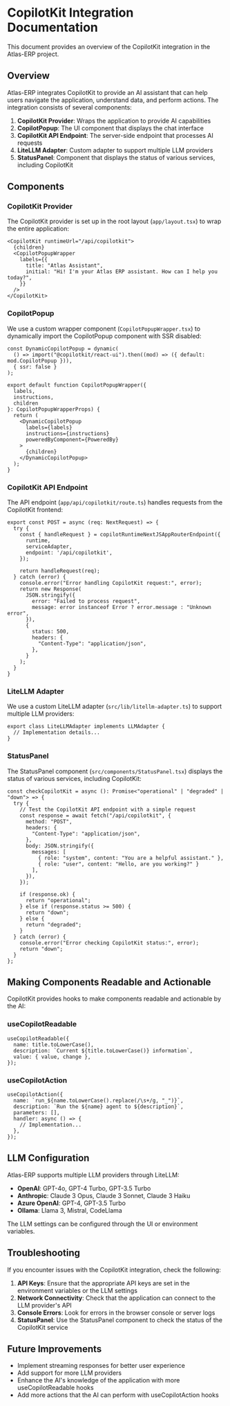 # CopilotKit Integration Documentation

This document provides an overview of the CopilotKit integration in the Atlas-ERP project.

## Overview

Atlas-ERP integrates CopilotKit to provide an AI assistant that can help users navigate the application, understand data, and perform actions. The integration consists of several components:

1. **CopilotKit Provider**: Wraps the application to provide AI capabilities
2. **CopilotPopup**: The UI component that displays the chat interface
3. **CopilotKit API Endpoint**: The server-side endpoint that processes AI requests
4. **LiteLLM Adapter**: Custom adapter to support multiple LLM providers
5. **StatusPanel**: Component that displays the status of various services, including CopilotKit

## Components

### CopilotKit Provider

The CopilotKit provider is set up in the root layout (`app/layout.tsx`) to wrap the entire application:

```tsx
<CopilotKit runtimeUrl="/api/copilotkit">
  {children}
  <CopilotPopupWrapper
    labels={{
      title: "Atlas Assistant",
      initial: "Hi! I'm your Atlas ERP assistant. How can I help you today?",
    }}
  />
</CopilotKit>
```

### CopilotPopup

We use a custom wrapper component (`CopilotPopupWrapper.tsx`) to dynamically import the CopilotPopup component with SSR disabled:

```tsx
const DynamicCopilotPopup = dynamic(
  () => import("@copilotkit/react-ui").then((mod) => ({ default: mod.CopilotPopup })),
  { ssr: false }
);

export default function CopilotPopupWrapper({
  labels,
  instructions,
  children
}: CopilotPopupWrapperProps) {
  return (
    <DynamicCopilotPopup
      labels={labels}
      instructions={instructions}
      poweredByComponent={PoweredBy}
    >
      {children}
    </DynamicCopilotPopup>
  );
}
```

### CopilotKit API Endpoint

The API endpoint (`app/api/copilotkit/route.ts`) handles requests from the CopilotKit frontend:

```tsx
export const POST = async (req: NextRequest) => {
  try {
    const { handleRequest } = copilotRuntimeNextJSAppRouterEndpoint({
      runtime,
      serviceAdapter,
      endpoint: '/api/copilotkit',
    });

    return handleRequest(req);
  } catch (error) {
    console.error("Error handling CopilotKit request:", error);
    return new Response(
      JSON.stringify({
        error: "Failed to process request",
        message: error instanceof Error ? error.message : "Unknown error",
      }),
      {
        status: 500,
        headers: {
          "Content-Type": "application/json",
        },
      }
    );
  }
}
```

### LiteLLM Adapter

We use a custom LiteLLM adapter (`src/lib/litellm-adapter.ts`) to support multiple LLM providers:

```tsx
export class LiteLLMAdapter implements LLMAdapter {
  // Implementation details...
}
```

### StatusPanel

The StatusPanel component (`src/components/StatusPanel.tsx`) displays the status of various services, including CopilotKit:

```tsx
const checkCopilotKit = async (): Promise<"operational" | "degraded" | "down"> => {
  try {
    // Test the CopilotKit API endpoint with a simple request
    const response = await fetch("/api/copilotkit", {
      method: "POST",
      headers: {
        "Content-Type": "application/json",
      },
      body: JSON.stringify({
        messages: [
          { role: "system", content: "You are a helpful assistant." },
          { role: "user", content: "Hello, are you working?" }
        ],
      }),
    });
    
    if (response.ok) {
      return "operational";
    } else if (response.status >= 500) {
      return "down";
    } else {
      return "degraded";
    }
  } catch (error) {
    console.error("Error checking CopilotKit status:", error);
    return "down";
  }
};
```

## Making Components Readable and Actionable

CopilotKit provides hooks to make components readable and actionable by the AI:

### useCopilotReadable

```tsx
useCopilotReadable({
  name: title.toLowerCase(),
  description: `Current ${title.toLowerCase()} information`,
  value: { value, change },
});
```

### useCopilotAction

```tsx
useCopilotAction({
  name: `run_${name.toLowerCase().replace(/\s+/g, "_")}`,
  description: `Run the ${name} agent to ${description}`,
  parameters: [],
  handler: async () => {
    // Implementation...
  },
});
```

## LLM Configuration

Atlas-ERP supports multiple LLM providers through LiteLLM:

- **OpenAI**: GPT-4o, GPT-4 Turbo, GPT-3.5 Turbo
- **Anthropic**: Claude 3 Opus, Claude 3 Sonnet, Claude 3 Haiku
- **Azure OpenAI**: GPT-4, GPT-3.5 Turbo
- **Ollama**: Llama 3, Mistral, CodeLlama

The LLM settings can be configured through the UI or environment variables.

## Troubleshooting

If you encounter issues with the CopilotKit integration, check the following:

1. **API Keys**: Ensure that the appropriate API keys are set in the environment variables or the LLM settings
2. **Network Connectivity**: Check that the application can connect to the LLM provider's API
3. **Console Errors**: Look for errors in the browser console or server logs
4. **StatusPanel**: Use the StatusPanel component to check the status of the CopilotKit service

## Future Improvements

- Implement streaming responses for better user experience
- Add support for more LLM providers
- Enhance the AI's knowledge of the application with more useCopilotReadable hooks
- Add more actions that the AI can perform with useCopilotAction hooks
